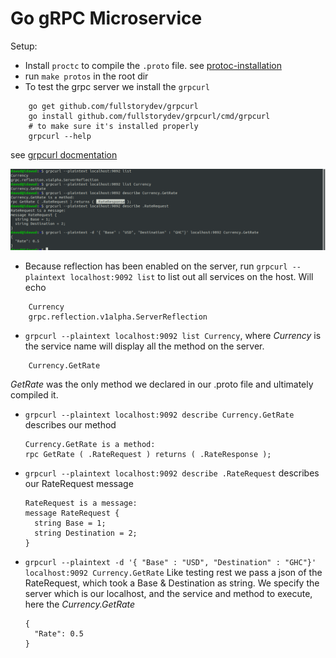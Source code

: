 # Go gRPC Microservice

Setup:
* Install `proctc` to compile the `.proto` file. see [protoc-installation](https://grpc.io/docs/protoc-installation/)
* run `make protos` in the root dir
* To test the grpc server we install the `grpcurl`
```install grpcurl
    go get github.com/fullstorydev/grpcurl
    go install github.com/fullstorydev/grpcurl/cmd/grpcurl
    # to make sure it's installed properly
    grpcurl --help
```
see [grpcurl docmentation](https://github.com/fullstorydev/grpcurl)

![grpcurl screenshot](./docs/grcpurl.png)
* Because reflection has been enabled on the server, run 
`grpcurl --plaintext localhost:9092 list` to list out all services on the host.
Will echo  
``` echo display
    Currency
    grpc.reflection.v1alpha.ServerReflection
```
* `grpcurl --plaintext localhost:9092 list Currency`, where *Currency* is the service name
will display all the method on the server.
``` echo display
    Currency.GetRate
```
*GetRate* was the only method we declared in our .proto file and ultimately compiled it.

* `grpcurl --plaintext localhost:9092 describe Currency.GetRate` describes our method
  ```
  Currency.GetRate is a method:
  rpc GetRate ( .RateRequest ) returns ( .RateResponse ); 
  ```
* `grpcurl --plaintext localhost:9092 describe .RateRequest` describes our RateRequest message
  ```
  RateRequest is a message:
  message RateRequest {
    string Base = 1;
    string Destination = 2;
  }
  ```
* `grpcurl --plaintext -d '{ "Base" : "USD", "Destination" : "GHC"}' localhost:9092 Currency.GetRate`
  Like testing rest we pass a json of the RateRequest, which took a Base & Destination as string.
  We specify the server which is our localhost, and the service and method to execute, here the *Currency.GetRate*
  ```
  {
    "Rate": 0.5
  }
  ```
